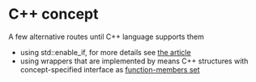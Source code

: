 # C++ concept
A few alternative routes until C++ language supports them

* using std::enable_if, for more details see [the article](https://habrahabr.ru/post/304728/)
* using wrappers that are implemented by means C++ structures with concept-specified interface as [function-members set](https://habrahabr.ru/post/151504/)

